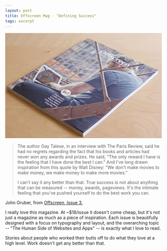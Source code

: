 ```yaml
---
layout: post
title: Offscreen Mag - "Defining Success"
tags: excerpt
---
```


<div class="photo-block top">
    <a href="https://secure.flickr.com/photos/brakai295/8022678255/in/pool-offscreenmag" target="_blank" title="offscreen on flickr"><img src="/assets/img/2013-01-06_offscreen.jpg" title="Offscreen Issue 3"/></a>
</div>

> The author Gay Talese, in an interview with The Paris Review, said he had no regrets regarding the fact that his books and articles had never won any awards and prizes. He said, "The only reward I have is the feeling that I have done the best I can."  And I've long drawn inspiration from this quote by Walt Disney: "We don't make movies to make money, we make money to make more movies."
>
>
> I can't say it any better than that.  True success is not about anything that can be measured -- money, awards, pageviews.  It's the intimate feeling that you've pushed yourself to do the best work you can.

<p class="quote-source">John Gruber, from <a href="http://www.offscreenmag.com/issue3/" title="Offscreen Magazine, Issue 3" target="_blank">Offscreen, Issue 3.</a></p>

<p>I really love this magazine. At ~$18/issue it doesn't come cheap, but it's not just a magazine as much as a piece of inspiration.  Each issue is beautifully designed with a focus on typography and layout, and the overarching topic -- "The Human Side of Websites and Apps" -- is exactly what I love to read.</p>

<p>Stories about people who worked their butts off to do what they love at a high level.  Work doesn't get any better than that.</p>